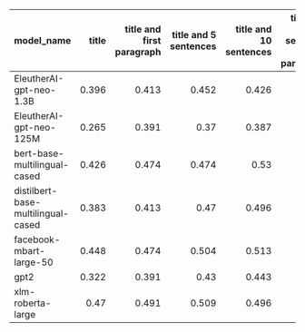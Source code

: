 | model_name                         |   title |   title and first paragraph |   title and 5 sentences |   title and 10 sentences |   title and first sentence each paragraph | raw text   |
|:-----------------------------------|--------:|----------------------------:|------------------------:|-------------------------:|------------------------------------------:|:-----------|
| EleutherAI-gpt-neo-1.3B            |   0.396 |                       0.413 |                   0.452 |                    0.426 |                                     0.426 | 0.496      |
| EleutherAI-gpt-neo-125M            |   0.265 |                       0.391 |                   0.37  |                    0.387 |                                     0.426 | 0.352      |
| bert-base-multilingual-cased       |   0.426 |                       0.474 |                   0.474 |                    0.53  |                                     0.548 | 0.513      |
| distilbert-base-multilingual-cased |   0.383 |                       0.413 |                   0.47  |                    0.496 |                                     0.465 | 0.500      |
| facebook-mbart-large-50            |   0.448 |                       0.474 |                   0.504 |                    0.513 |                                     0.53  | **0.565**  |
| gpt2                               |   0.322 |                       0.391 |                   0.43  |                    0.443 |                                     0.457 | 0.483      |
| xlm-roberta-large                  |   0.47  |                       0.491 |                   0.509 |                    0.496 |                                     0.504 | **0.565**  |